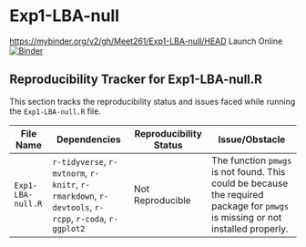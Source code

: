 # Exp1-LBA-null
https://mybinder.org/v2/gh/Meet261/Exp1-LBA-null/HEAD
Launch Online [![Binder](https://mybinder.org/badge_logo.svg)](https://notebooks.gesis.org/binder/v2/gh/Meet261/Exp1-LBA-null/HEAD)

## Reproducibility Tracker for Exp1-LBA-null.R

This section tracks the reproducibility status and issues faced while running the `Exp1-LBA-null.R` file.

| **File Name**                   | **Dependencies**                                                | **Reproducibility Status** | **Issue/Obstacle**                                                                                                                                                            |
|---------------------------------|-----------------------------------------------------------------|----------------------------|--------------------------------------------------------------------------------------------------------------------------------------------------------------------------------|
| `Exp1-LBA-null.R`               | `r-tidyverse`, `r-mvtnorm`, `r-knitr`, `r-rmarkdown`, `r-devtools`, `r-rcpp`, `r-coda`, `r-ggplot2` | Not Reproducible            | The function `pmwgs` is not found. This could be because the required package for `pmwgs` is missing or not installed properly. |

